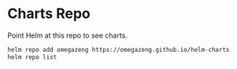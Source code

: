 # Charts Repo

Point Helm at this repo to see charts.

```bash
helm repo add omegazeng https://omegazeng.github.io/helm-charts
helm repo list
```